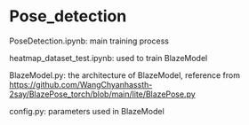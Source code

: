 # Pose_detection
 
PoseDetection.ipynb: main training process

heatmap_dataset_test.ipynb: used to train BlazeModel

BlazeModel.py: the architecture of BlazeModel, reference from https://github.com/WangChyanhassth-2say/BlazePose_torch/blob/main/lite/BlazePose.py

config.py: parameters used in BlazeModel
